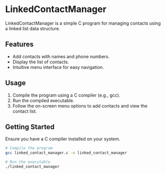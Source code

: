 # LinkedContactManager

LinkedContactManager is a simple C program for managing contacts using a linked list data structure.

## Features

- Add contacts with names and phone numbers.
- Display the list of contacts.
- Intuitive menu interface for easy navigation.

## Usage

1. Compile the program using a C compiler (e.g., gcc).
2. Run the compiled executable.
3. Follow the on-screen menu options to add contacts and view the contact list.

## Getting Started

Ensure you have a C compiler installed on your system.

```bash
# Compile the program
gcc linked_contact_manager.c -o linked_contact_manager

# Run the executable
./linked_contact_manager
